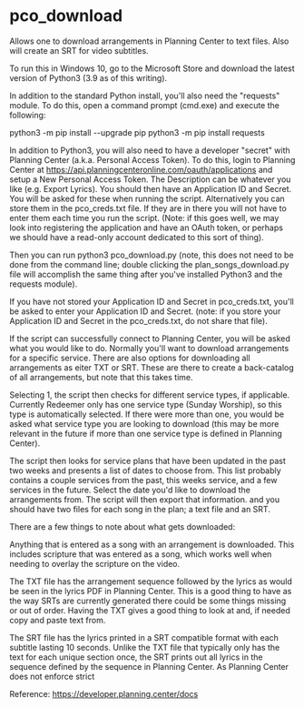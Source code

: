 # pco_download
Allows one to download arrangements in Planning Center to text files.  Also will create an SRT for video subtitles.

To run this in Windows 10, go to the Microsoft Store and download the latest version of Python3 (3.9 as of this writing).

In addition to the standard Python install, you'll also need the "requests" module.  To do this, open a command prompt (cmd.exe) and execute the following:

python3 -m pip install --upgrade pip
python3 -m pip install requests

In addition to Python3, you will also need to have a developer "secret" with Planning Center (a.k.a. Personal Access Token).  To do this, login to Planning Center at https://api.planningcenteronline.com/oauth/applications and setup a New Personal Access Token.  The Description can be whatever you like (e.g. Export Lyrics).  You should then have an Application ID and Secret.  You will be asked for these when running the script.  Alternatively you can store them in the pco_creds.txt file.  If they are in there you will not have to enter them each time you run the script. (Note: if this goes well, we may look into registering the application and have an OAuth token, or perhaps we should have a read-only account dedicated to this sort of thing).

Then you can run python3 pco_download.py (note, this does not need to be done from the command line; double clicking the plan_songs_download.py file will accomplish the same thing after you've installed Python3 and the requests module).

If you have not stored your Application ID and Secret in pco_creds.txt, you'll be asked to enter your Application ID and Secret.  (note: if you store your Application ID and Secret in the pco_creds.txt, do not share that file).

If the script can successfully connect to Planning Center, you will be asked what you would like to do.  Normally you'll want to download arrangements for a specific service.  There are also options for downloading all arrangements as eiter TXT or SRT.  These are there to create a back-catalog of all arrangements, but note that this takes time.

Selecting 1, the script then checks for different service types, if applicable.  Currently Redeemer only has one service type (Sunday Worship), so this type is automatically selected.  If there were more than one, you would be asked what service type you are looking to download (this may be more relevant in the future if more than one service type is defined in Planning Center).

The script then looks for service plans that have been updated in the past two weeks and presents a list of dates to choose from.  This list probably contains a couple services from the past, this weeks service, and a few services in the future.  Select the date you'd like to download the arrangements from.  The script will then export that information. and you should have two files for each song in the plan; a text file and an SRT.

There are a few things to note about what gets downloaded:

Anything that is entered as a song with an arrangement is downloaded.  This includes scripture that was entered as a song, which works well when needing to overlay the scripture on the video.

The TXT file has the arrangement sequence followed by the lyrics as would be seen in the lyrics PDF in Planning Center.  This is a good thing to have as the way SRTs are currently generated there could be some things missing or out of order.  Having the TXT gives a good thing to look at and, if needed copy and paste text from.

The SRT file has the lyrics printed in a SRT compatible format with each subtitle lasting 10 seconds.  Unlike the TXT file that typically only has the text for each unique section once, the SRT prints out all lyrics in the sequence defined by the sequence in Planning Center.  As Planning Center does not enforce strict 

Reference:
https://developer.planning.center/docs
